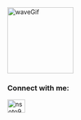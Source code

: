<div>
    <div styles={{ display: 'flex', flexDirection: 'row' }}>
        <img src="https://media.giphy.com/media/l4FGo0SjgDIy67d9S/giphy.gif" alt="waveGif" width="150" height="150" /> 
    </div>
    <div>
        <h3 align="left">
            Connect with me:
        </h3>
        <p align="left">
            <a href="https://linkedin.com/in/nsoto92" target="blank">
            <img
                align="center"
                src="https://raw.githubusercontent.com/rahuldkjain/github-profile-readme-generator/master/src/images/icons/Social/linked-in-alt.svg"
                alt="nsoto92"
                height="30"
                width="40"
            />
            </a>
        </p>
    </div>
</div>
